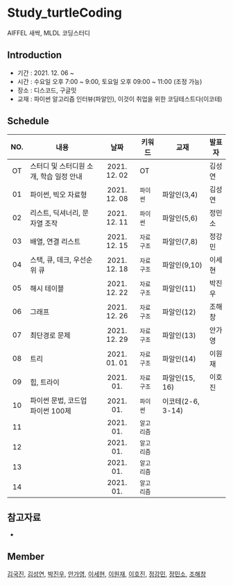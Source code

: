 # Study_turtleCoding
AIFFEL 새싹, MLDL 코딩스터디 

## Introduction
* 기간 : 2021. 12. 06 ~
* 시간 : 수요일 오후 7:00 ~ 9:00, 토요일 오후 09:00 ~ 11:00 (조정 가능)
* 장소 : 디스코드, 구글밋
* 교재 : 파이썬 알고리즘 인터뷰(파알인), 이것이 취업을 위한 코딩테스트다(이코테)

## Schedule

|  NO.  |     내용    |      날짜     |      키워드      |     교재     |     발표자    |
|:-----:| --------------------------------------- |:---------------:|----------|-----------------|-----------------|
| OT | 스터디 및 스터디원 소개, 학습 일정 안내     | 2021. 12. 02  | OT | | 김성연 |
| 01 | 파이썬, 빅오 자료형                        | 2021. 12. 08  | `파이썬` | 파알인(3,4)  | 김성연 |
| 02 | 리스트, 딕셔너리, 문자열 조작               | 2021. 12. 11 | `파이썬` | 파알인(5,6)   | 정민소  |
| 03 | 배열, 연결 리스트                          | 2021. 12. 15  | `자료구조` | 파알인(7,8) | 정강민 |
| 04 | 스택, 큐, 데크, 우선순위 큐                 | 2021. 12. 18  | `자료구조` | 파알인(9,10) | 이세현 |
| 05 | 해시 테이블                                | 2021. 12. 22  | `자료구조` | 파알인(11) | 박진우  |
| 06 | 그래프                                     | 2021. 12. 26  | `자료구조` | 파알인(12) | 조해창 |
| 07 | 최단경로 문제                              | 2021. 12. 29  | `자료구조` | 파알인(13) | 안가영 |
| 08 | 트리                                       | 2021. 01. 01  | `자료구조` | 파알인(14) | 이원재 |
| 09 | 힙, 트라이                                | 2021. 01.   | `자료구조` | 파알인(15, 16) | 이호진  |
| 10 | 파이썬 문법, 코드업 파이썬 100제           | 2021. 01.   | `파이썬`   | 이코테(2-6, 3-14) |  |
| 11 |     | 2021. 01.   | `알고리즘` | |  |
| 12 |     | 2021. 01.   | `알고리즘` | |  |
| 13 |     | 2021. 01.   | `알고리즘` | |  |
| 14 |     | 2021. 01.   | `알고리즘` | |  |



## 참고자료
* 

## Member
[김국진](), [김성연](), [박진우](), [안가영](), [이세현](), [이원재](), [이호진](), [정강민](https://github.com/Raziel-JKM), [정민소](https://github.com/minssoj/), [조해창]()
